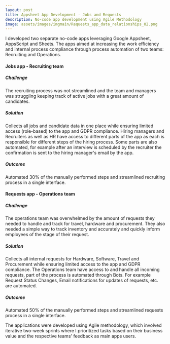 ```yaml
---
layout: post
title: Appsheet App Development - Jobs and Requests
description: No-code app development using Agile Methodology
image: assets/images/imgmain/Requests_app_data_relationships_02.png
---
```


I developed two separate no-code apps leveraging Google Appsheet, AppsScript and Sheets. The apps aimed at increasing the work efficiency and internal process compliance through process automation of two teams: Recruiting and Operations. 
#### Jobs app - Recruiting team
##### Challenge
The recruiting process was not streamlined and the team and managers was struggling keeping track of active jobs with a great amount of candidates. 
##### Solution
Collects all jobs and candidate data in one place while ensuring limited access (role-based) to the app and GDPR compliance. Hiring managers and Recruiters as well as HR have access to different parts of the app as each is responsible for different steps of the hiring process. Some parts are also automated, for example after an interview is scheduled by the recruiter the confirmation is sent to the hiring manager's email by the app.
##### Outcome
Automated 30% of the manually performed steps and streamlined recruiting process in a single interface.

#### Requests app - Operations team
##### Challenge
The operations team was overwhelmed by the amount of requests they needed to handle and track for travel, hardware and procurement. They also needed a simple way to track inventory and accurately and quickly inform employees of the stage of their request.
##### Solution
Collects all internal requests for Hardware, Software, Travel and Procurement while ensuring limited access to the app and GDPR compliance. The Operations team have access to and handle all incoming requests, part of the process is automated through Bots. For example Request Status Changes, Email notifications for updates of requests, etc. are automated.
##### Outcome
Automated 50% of the manually performed steps and streamlined requests process in a single interface.

The applications were developed using Agile methodology, which involved iterative two-week sprints where I prioritized tasks based on their business value and the respective teams' feedback as main apps users.
